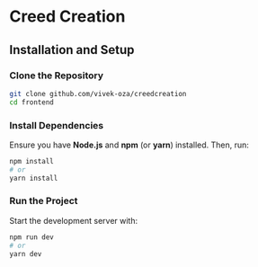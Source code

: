 # Creed Creation

## Installation and Setup

### Clone the Repository
```sh
git clone github.com/vivek-oza/creedcreation
cd frontend
```

### Install Dependencies
Ensure you have **Node.js** and **npm** (or **yarn**) installed. Then, run:
```sh
npm install
# or
yarn install
```

### Run the Project
Start the development server with:
```sh
npm run dev
# or
yarn dev
```

